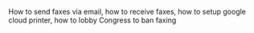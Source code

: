 How to send faxes via email, how to receive faxes, how to setup google cloud printer, how to lobby Congress to ban faxing
